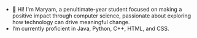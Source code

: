 
- 👋 Hi! I'm Maryam, a penultimate-year student focused on making a positive impact through computer science, passionate about exploring how technology can drive meaningful change.
-  I’m currently proficient in Java, Python, C++, HTML, and CSS.

<!---
maryammarei/maryammarei is a ✨ special ✨ repository because its `README.md` (this file) appears on your GitHub profile.
You can click the Preview link to take a look at your changes.
--->
